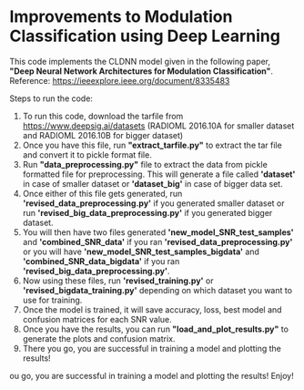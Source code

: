 # Improvements to Modulation Classification using Deep Learning

This code implements the CLDNN model given in the following paper, **"Deep Neural Network Architectures for Modulation Classification"**.
Reference: https://ieeexplore.ieee.org/document/8335483

Steps to run the code:

1. To run this code, download the tarfile from https://www.deepsig.ai/datasets (RADIOML 2016.10A for smaller dataset and RADIOML 2016.10B for bigger dataset)
2. Once you have this file, run **"extract_tarfile.py"** to extract the tar file and convert it to pickle format file.
3. Run **"data_preprocessing.py"** file to extract the data from pickle formatted file for preprocessing. This will generate a file called **'dataset'** in case of smaller dataset or **'dataset_big'** in case of bigger data set.
4. Once either of this file gets generated, run **'revised_data_preprocessing.py'** if you generated smaller dataset or run **'revised_big_data_preprocessing.py'** if you generated bigger dataset. 
5. You will then have two files generated **'new_model_SNR_test_samples'** and **'combined_SNR_data'** if you ran **'revised_data_preprocessing.py'** or you will have **'new_model_SNR_test_samples_bigdata'** and **'combined_SNR_data_bigdata'** if you ran **'revised_big_data_preprocessing.py'**. 
6. Now using these files, run **'revised_training.py'** or **'revised_bigdata_training.py'** depending on which dataset you want to use for training. 
7. Once the model is trained, it will save accuracy, loss, best model and confusion matrices for each SNR value.
8. Once you have the results, you can run **"load_and_plot_results.py"** to generate the plots and confusion matrix. 
9. There you go, you are successful in training a model and plotting the results!

ou go, you are successful in training a model and plotting the results!
Enjoy!
